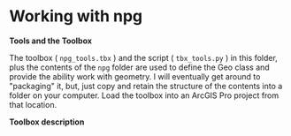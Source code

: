 # Working with npg

**Tools and the Toolbox**

The toolbox ( ``npg_tools.tbx`` ) and the script ( ``tbx_tools.py`` ) in this folder, plus the contents of the ``npg`` folder are used to define the Geo class and provide the ability work with geometry.
I will eventually get around to "packaging" it, but, just copy and retain the structure of the contents into a folder on your computer.  Load the toolbox into an ArcGIS Pro project from that location.

**Toolbox description**
